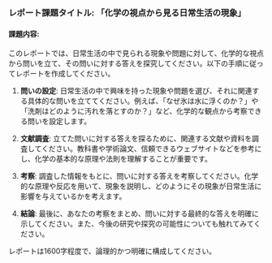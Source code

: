 ### レポート課題タイトル: 「化学の視点から見る日常生活の現象」

#### 課題内容:
このレポートでは、日常生活の中で見られる現象や問題に対して、化学的な視点から問いを立て、その問いに対する答えを探究してください。以下の手順に従ってレポートを作成してください。

1. **問いの設定**: 日常生活の中で興味を持った現象や問題を選び、それに関連する具体的な問いを立ててください。例えば、「なぜ氷は水に浮くのか？」や「洗剤はどのように汚れを落とすのか？」など、化学的な観点から考察できる問いを設定します。

2. **文献調査**: 立てた問いに対する答えを探るために、関連する文献や資料を調査してください。教科書や学術論文、信頼できるウェブサイトなどを参考にし、化学の基本的な原理や法則を理解することが重要です。

3. **考察**: 調査した情報をもとに、問いに対する答えを考察してください。化学的な原理や反応を用いて、現象を説明し、どのようにその現象が日常生活に影響を与えているかを考えます。

4. **結論**: 最後に、あなたの考察をまとめ、問いに対する最終的な答えを明確に示してください。また、今後の研究や探究の可能性についても触れてみてください。

レポートは1600字程度で、論理的かつ明確に構成してください。